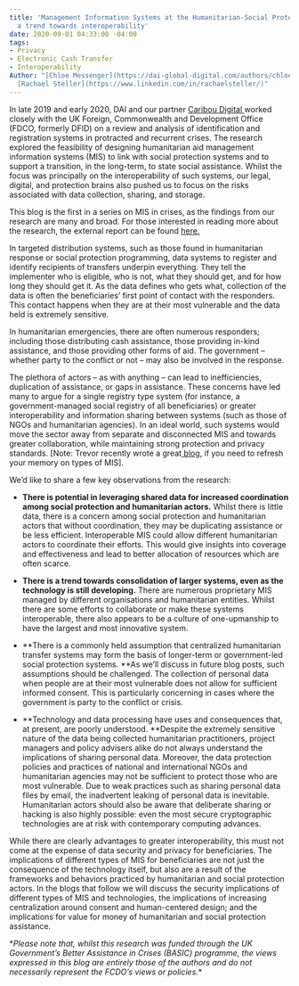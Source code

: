 ```yaml
---
title: 'Management Information Systems at the Humanitarian-Social Protection Nexus:
  a trend towards interoperability'
date: 2020-09-01 04:33:00 -04:00
tags:
- Privacy
- Electronic Cash Transfer
- Interoperability
Author: "[Chloe Messenger](https://dai-global-digital.com/authors/chloe-messenger/)
  [Rachael Steller](https://www.linkedin.com/in/rachaelsteller/)"
---
```


In late 2019 and early 2020, DAI and our partner [Caribou Digital ](https://www.cariboudigital.net/)worked closely with the UK Foreign, Commonwealth and Development Office (FDCO, formerly DFID) on a review and analysis of identification and registration systems in protracted and recurrent crises. The research explored the feasibility of designing humanitarian aid management information systems (MIS) to link with social protection systems and to support a transition, in the long-term, to state social assistance. Whilst the focus was principally on the interoperability of such systems, our legal, digital, and protection brains also pushed us to focus on the risks associated with data collection, sharing, and storage.

This blog is the first in a series on MIS in crises, as the findings from our research are many and broad. For those interested in reading more about the research, the external report can be found [here.](https://www.dai.com/uploads/bsic-MIS-2020.pdf)
<!--more-->

In targeted distribution systems, such as those found in humanitarian response or social protection programming, data systems to register and identify recipients of transfers underpin everything. They tell the implementer who is eligible, who is not, what they should get, and for how long they should get it. As the data defines who gets what, collection of the data is often the beneficiaries’ first point of contact with the responders. This contact happens when they are at their most vulnerable and the data held is extremely sensitive.

In humanitarian emergencies, there are often numerous responders; including those distributing cash assistance, those providing in-kind assistance, and those providing other forms of aid. The government – whether party to the conflict or not – may also be involved in the response.

The plethora of actors – as with anything – can lead to inefficiencies, duplication of assistance, or gaps in assistance. These concerns have led many to argue for a single registry type system (for instance, a government-managed social registry of all beneficiaries) or greater interoperability and information sharing between systems (such as those of NGOs and humanitarian agencies). In an ideal world, such systems would move the sector away from separate and disconnected MIS and towards greater collaboration, while maintaining strong protection and privacy standards. \[Note: Trevor recently wrote a great[ blog,](https://dai-global-digital.com/the-back-end-of-management-information-systems.html) if you need to refresh your memory on types of MIS\].

We’d like to share a few key observations from the research:

* **There is potential in leveraging shared data for increased coordination** **among social protection and humanitarian actors.** Whilst there is little data, there is a concern among social protection and humanitarian actors that without coordination, they may be duplicating assistance or be less efficient. Interoperable MIS could allow different humanitarian actors to coordinate their efforts. This would give insights into coverage and effectiveness and lead to better allocation of resources which are often scarce.


* **There is a trend towards consolidation of larger systems, even as the technology is still developing.** There are numerous proprietary MIS managed by different organisations and humanitarian entities. Whilst there are some efforts to collaborate or make these systems interoperable, there also appears to be a culture of one-upmanship to have the largest and most innovative system.


* **There is a commonly held assumption that centralized humanitarian transfer systems may form the basis of longer-term or government-led social protection systems. **As we’ll discuss in future blog posts, such assumptions should be challenged. The collection of personal data when people are at their most vulnerable does not allow for sufficient informed consent. This is particularly concerning in cases where the government is party to the conflict or crisis.


* **Technology and data processing have uses and consequences that, at present, are poorly understood. **Despite the extremely sensitive nature of the data being collected humanitarian practitioners, project managers and policy advisers alike do not always understand the implications of sharing personal data. Moreover, the data protection policies and practices of national and international NGOs and humanitarian agencies may not be sufficient to protect those who are most vulnerable. Due to weak practices such as sharing personal data files by email, the inadvertent leaking of personal data is inevitable. Humanitarian actors should also be aware that deliberate sharing or hacking is also highly possible: even the most secure cryptographic technologies are at risk with contemporary computing advances.

While there are clearly advantages to greater interoperability, this must not come at the expense of data security and privacy for beneficiaries. The implications of different types of MIS for beneficiaries are not just the consequence of the technology itself, but also are a result of the frameworks and behaviors practiced by humanitarian and social protection actors. In the blogs that follow we will discuss the security implications of different types of MIS and technologies, the implications of increasing centralization around consent and human-centered design; and the implications for value for money of humanitarian and social protection assistance.

\**Please note that, whilst this research was funded through the UK Government’s Better Assistance in Crises (BASIC) programme, the views expressed in this blog are entirely those of the authors and do not necessarily represent the FCDO’s views or policies.*\*